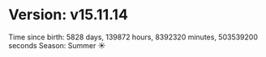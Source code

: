 # Version: v15.11.14
Time since birth: 5828 days, 139872 hours, 8392320 minutes, 503539200 seconds
Season: Summer ☀️
